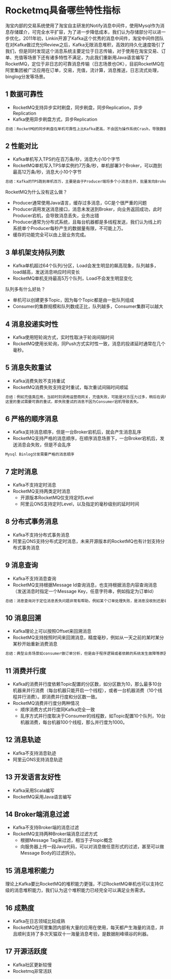 # Rocketmq具备哪些特性指标

​    淘宝内部的交易系统使用了淘宝自主研发的Notify消息中间件，使用Mysql作为消息存储媒介，可完全水平扩容，为了进一步降低成本，我们认为存储部分可以进一步优化，2011年初，Linkin开源了Kafka这个优秀的消息中间件，淘宝中间件团队在对Kafka做过充分Review之后，Kafka无限消息堆积，高效的持久化速度吸引了我们，但是同时发现这个消息系统主要定位于日志传输，对于使用在淘宝交易、订单、充值等场景下还有诸多特性不满足，为此我们重新用Java语言编写了RocketMQ，定位于非日志的可靠消息传输（日志场景也OK），目前RocketMQ在阿里集团被广泛应用在订单，交易，充值，流计算，消息推送，日志流式处理，binglog分发等场景。

## 1 数据可靠性

- RocketMQ支持异步实时刷盘，同步刷盘，同步Replication，异步Replication 
- Kafka使用异步刷盘方式，异步Replication

```markdown
总结：RocketMQ的同步刷盘在单机可靠性上比Kafka更高，不会因为操作系统Crash，导致数据丢失。 同时同步Replication也比Kafka异步Replication更可靠，数据完全无单点。另外Kafka的Replication以topic为单位，支持主机宕机，备机自动切换，但是这里有个问题，由于是异步Replication，那么切换后会有数据丢失，同时Leader如果重启后，会与已经存在的Leader产生数据冲突。开源版本的RocketMQ不支持Master宕机，Slave自动切换为Master，阿里云版本的RocketMQ支持自动切换特性。
```

## 2 性能对比

- Kafka单机写入TPS约在百万条/秒，消息大小10个字节
- RocketMQ单机写入TPS单实例约7万条/秒，单机部署3个Broker，可以跑到最高12万条/秒，消息大小10个字节

```markdown
总结：Kafka的TPS跑到单机百万，主要是由于Producer端将多个小消息合并，批量发向Broker。
```

RocketMQ为什么没有这么做？ 

- Producer通常使用Java语言，缓存过多消息，GC是个很严重的问题 
- Producer调用发送消息接口，消息未发送到Broker，向业务返回成功，此时Producer宕机，会导致消息丢失，业务出错 
- Producer通常为分布式系统，且每台机器都是多线程发送，我们认为线上的系统单个Producer每秒产生的数据量有限，不可能上万。 
- 缓存的功能完全可以由上层业务完成。

## 3 单机架支持队列数

- Kafka单机超过64个队列/分区，Load会发生明显的飙高现象，队列越多，load越高，发送消息响应时间变长 
- RocketMQ单机支持最高5万个队列，Load不会发生明显变化 

队列多有什么好处？ 

- 单机可以创建更多Topic，因为每个Topic都是由一批队列组成 
- Consumer的集群规模和队列数成正比，队列越多，Consumer集群可以越大

## 4 消息投递实时性

- Kafka使用短轮询方式，实时性取决于轮询间隔时间 
- RocketMQ使用长轮询，同Push方式实时性一致，消息的投递延时通常在几个毫秒。

## 5 消息失败重试

- Kafka消费失败不支持重试 
- RocketMQ消费失败支持定时重试，每次重试间隔时间顺延 

```markdown
总结：例如充值类应用，当前时刻调用运营商网关，充值失败，可能是对方压力过多，稍后在调用就会成功，如支付宝到银行扣款也是类似需求。
这里的重试需要可靠的重试，即失败重试的消息不因为Consumer宕机导致丢失。
```

## 6 严格的顺序消息

- Kafka支持消息顺序，但是一台Broker宕机后，就会产生消息乱序 
- RocketMQ支持严格的消息顺序，在顺序消息场景下，一台Broker宕机后，发送消息会失败，但是不会乱序

```markdown
Mysql Binlog分发需要严格的消息顺序
```

## 7 定时消息

- Kafka不支持定时消息 
- RocketMQ支持两类定时消息
  - 开源版本RocketMQ仅支持定时Level 
  - 阿里云ONS支持定时Level，以及指定的毫秒级别的延时时间

## 8 分布式事务消息

- Kafka不支持分布式事务消息 
- 阿里云ONS支持分布式定时消息，未来开源版本的RocketMQ也有计划支持分布式事务消息

## 9 消息查询

- Kafka不支持消息查询 
- RocketMQ支持根据Message Id查询消息，也支持根据消息内容查询消息（发送消息时指定一个Message Key，任意字符串，例如指定为订单Id） 

```markdown
总结：消息查询对于定位消息丢失问题非常有帮助，例如某个订单处理失败，是消息没收到还是收到处理出错了。
```

## 10 消息回溯

- Kafka理论上可以按照Offset来回溯消息 
- RocketMQ支持按照时间来回溯消息，精度毫秒，例如从一天之前的某时某分某秒开始重新消费消息

```markdown
总结：典型业务场景如consumer做订单分析，但是由于程序逻辑或者依赖的系统发生故障等原因，导致今天消费的消息全部无效，需要重新从昨天零点开始消费，那么以时间为起点的消息重放功能对于业务非常有帮助。
```



## 11 消费并行度

- Kafka的消费并行度依赖Topic配置的分区数，如分区数为10，那么最多10台机器来并行消费（每台机器只能开启一个线程），或者一台机器消费（10个线程并行消费）。即消费并行度和分区数一致。 
- RocketMQ消费并行度分两种情况 
  - 顺序消费方式并行度同Kafka完全一致 
  - 乱序方式并行度取决于Consumer的线程数，如Topic配置10个队列，10台机器消费，每台机器100个线程，那么并行度为1000。

## 12 消息轨迹

- Kafka不支持消息轨迹 
- 阿里云ONS支持消息轨迹

## 13 开发语言友好性

- Kafka采用Scala编写 
- RocketMQ采用Java语言编写

## 14 Broker端消息过滤

- Kafka不支持Broker端的消息过滤 
- RocketMQ支持两种Broker端消息过滤方式
  - 根据Message Tag来过滤，相当于子topic概念 
  - 向服务器上传一段Java代码，可以对消息做任意形式的过滤，甚至可以做Message Body的过滤拆分。

## 15 消息堆积能力

理论上Kafka要比RocketMQ的堆积能力更强，不过RocketMQ单机也可以支持亿级的消息堆积能力，我们认为这个堆积能力已经完全可以满足业务需求。 

## 16 成熟度

- Kafka在日志领域比较成熟 
- RocketMQ在阿里集团内部有大量的应用在使用，每天都产生海量的消息，并且顺利支持了多次天猫双十一海量消息考验，是数据削峰填谷的利器。 

## 17 开源活跃度

- Kafka社区更新较慢
- Rocketmq非常活跃